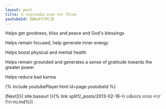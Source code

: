 ```yaml
---
layout: post
title: ଓଁ ପଦ୍ମଗର୍ଭେୟ ନମାହ ୧୦୮ ଟିମଏସ
youtubeId: DO6sFt7PCJE
---
```

 
 
Helps get goodness, bliss and peace and God's blessings
 
Helps remain focused, help generate inner energy 
 
Helps boost physical and mental health 
 
Helps remain grounded and generates a sense of gratitude towards the greater power 
 
Helps reduce bad karma
 
 
 
 


{% include youtubePlayer.html id=page.youtubeId %}
 
[Next]({{ site.baseurl }}{% link  split1/_posts/2013-02-16-ଓଁ ଦକ୍ଷିଣାଆ ନମାହ ୧୦୮ ଟିମଏସ.md%})
 
